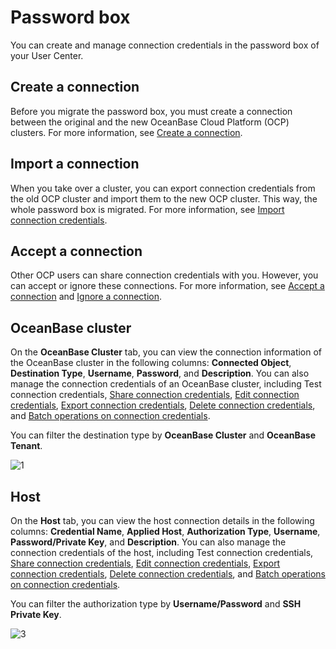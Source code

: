 # Password box

You can create and manage connection credentials in the password box of your User Center.

## Create a connection

Before you migrate the password box, you must create a connection between the original and the new OceanBase Cloud Platform (OCP) clusters. For more information, see [Create a connection](../../11.management-user-center/1.create-connection.md).

## Import a connection

When you take over a cluster, you can export connection credentials from the old OCP cluster and import them to the new OCP cluster. This way, the whole password box is migrated. For more information, see [Import connection credentials](../../11.management-user-center/3.import-connection.md).

## Accept a connection

Other OCP users can share connection credentials with you. However, you can accept or ignore these connections. For more information, see [Accept a connection](../../11.management-user-center/8.accept-connection.md) and [Ignore a connection](../../11.management-user-center/9.ignore-connection.md).

## OceanBase cluster

On the **OceanBase Cluster** tab, you can view the connection information of the OceanBase cluster in the following columns: **Connected Object**, **Destination Type**, **Username**, **Password**, and **Description**. You can also manage the connection credentials of an OceanBase cluster, including Test connection credentials, [Share connection credentials](../../11.management-user-center/4.share-connection.md), [Edit connection credentials](../../11.management-user-center/5.edit-connection.md), [Export connection credentials](../../11.management-user-center/2.export-connection.md), [Delete connection credentials](../../11.management-user-center/6.del-connection.md), and [Batch operations on connection credentials](../../11.management-user-center/7.operation-connection.md).

You can filter the destination type by **OceanBase Cluster** and **OceanBase Tenant**.

![1](https://obbusiness-private.oss-cn-shanghai.aliyuncs.com/doc/img/ocp/403-cn/ob%E9%9B%86%E7%BE%A4%E5%AF%86%E7%A0%81%E7%AE%B11.png)

## Host

On the **Host** tab, you can view the host connection details in the following columns: **Credential Name**, **Applied Host**, **Authorization Type**, **Username**, **Password/Private Key**, and **Description**. You can also manage the connection credentials of the host, including Test connection credentials, [Share connection credentials](../../11.management-user-center/4.share-connection.md), [Edit connection credentials](../../11.management-user-center/5.edit-connection.md), [Export connection credentials](../../11.management-user-center/2.export-connection.md), [Delete connection credentials](../../11.management-user-center/6.del-connection.md), and [Batch operations on connection credentials](../../11.management-user-center/7.operation-connection.md).

You can filter the authorization type by **Username/Password** and **SSH Private Key**.

![3](https://obbusiness-private.oss-cn-shanghai.aliyuncs.com/doc/img/ocp/403-cn/%E4%B8%BB%E6%9C%BA%E8%BF%9E%E6%8E%A51.png)
